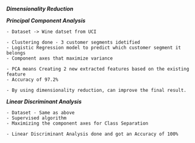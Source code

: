***Dimensionality Reduction***

***Principal Component Analysis***

    - Dataset -> Wine datset from UCI

    - Clustering done - 3 customer segments idetified
    - Logistic Regression model to predict which customer segment it belongs
    - Component axes that maximize variance
    
    - PCA means Creating 2 new extracted features based on the existing feature
    - Accuracy of 97.2%
    
    - By using dimensionality reduction, can improve the final result.
    
***Linear Discriminant Analysis***

    - Dataset - Same as above
    - Supervised algorithm 
    - Maximizing the component axes for Class Separation
    
    - Linear Discriminant Analysis done and got an Accuracy of 100%
    

    